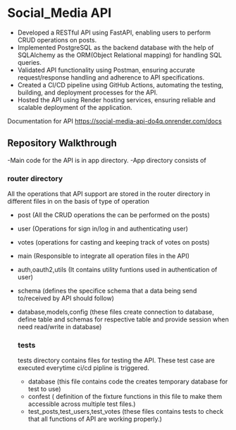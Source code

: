# Social_Media API
- Developed a RESTful API using FastAPI, enabling users to perform CRUD operations on posts.
- Implemented PostgreSQL as the backend database with the help of SQLAlchemy as the ORM(Object Relational mapping) for handling SQL queries.
- Validated API functionality using Postman, ensuring accurate request/response handling and adherence to API specifications.
- Created a CI/CD pipeline using GitHub Actions, automating the testing, building, and deployment processes for the API.
- Hosted the API using Render hosting services, ensuring reliable and scalable deployment of the application.

Documentation for API https://social-media-api-do4q.onrender.com/docs

## Repository Walkthrough
-Main code for the API is in app directory.
-App directory consists of
### router directory
All the operations that API support are stored in the router directory in different files in on the basis of type of operation
- post (All the CRUD operations the can be performed on the posts)
- user (Operations for sign in/log in and authenticating user)
- votes (operations for casting and keeping track of votes on posts)
- main (Responsible to integrate all operation files in the API)
- auth,oauth2,utils (It contains utility funtions used in authentication of user)
- schema (defines the specifice schema that a data being send to/received by API  should follow)
- database,models,config  (these files create connection to database, define table and schemas for respective table and provide session when need read/write in database)

  ### tests
  tests directory contains files for testing the API. These test case are executed everytime ci/cd pipline is triggered.
  - database (this file contains code the creates  temporary database for test to use)
  - confest ( definition of the fixture functions in this file to make them accessible across multiple test files.)
  - test_posts,test_users,test_votes (these files contains tests to check that all functions of API are working properly.)

